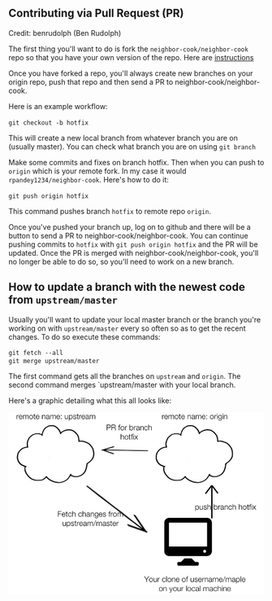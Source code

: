 Contributing via Pull Request (PR)
----------------------------------
Credit: benrudolph (Ben Rudolph)

The first thing you'll want to do is fork the `neighbor-cook/neighbor-cook` repo so that you have your own version of the repo. Here are [instructions](https://help.github.com/articles/fork-a-repo)

Once you have forked a repo, you'll always create new branches on your origin repo, push that repo and then send a PR to neighbor-cook/neighbor-cook.

Here is an example workflow:

`git checkout -b hotfix`

This will create a new local branch from whatever branch you are on (usually master). You can check what branch you are on using `git branch`

Make some commits and fixes on branch hotfix. Then when you can push to `origin` which is your remote fork. In my case it would `rpandey1234/neighbor-cook`. Here's how to do it:

`git push origin hotfix`

This command pushes branch `hotfix` to remote repo `origin`.

Once you've pushed your branch up, log on to github and there will be a button to send a PR to neighbor-cook/neighbor-cook. You can continue pushing commits to `hotfix` with `git push origin hotfix` and the PR will
be updated. Once the PR is merged with neighbor-cook/neighbor-cook, you'll no longer be able to do so, so you'll need to work on a new branch.

How to update a branch with the newest code from `upstream/master`
---

Usually you'll want to update your local master branch or the branch you're working on with `upstream/master`
every so often so as to get the recent changes. To do so execute these commands:

    git fetch --all
    git merge upstream/master

The first command gets all the branches on `upstream` and `origin`. The second command merges `upstream/master
with your local branch.

Here's a graphic detailing what this all looks like:

![workflow](./workflow.png)